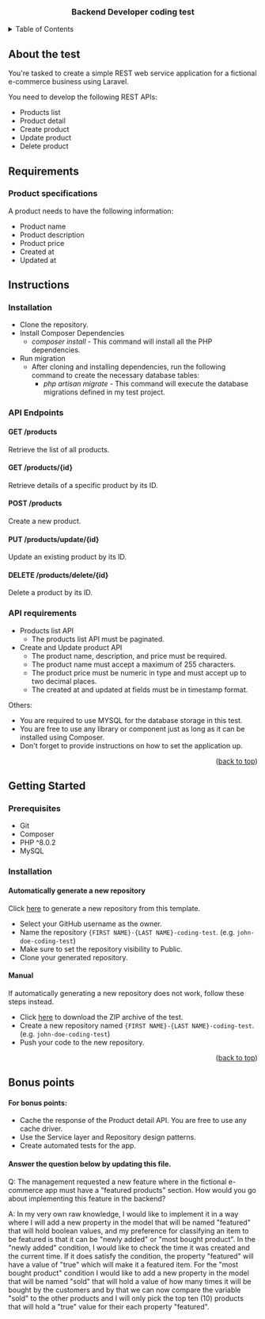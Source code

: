 <a name="readme-top"></a>

<div align="center">
    <h3 align="center">Backend Developer coding test</h3>
</div>

<!-- TABLE OF CONTENTS -->
<details>
  <summary>Table of Contents</summary>
  <ol>
    <li>
      <a href="#about-the-test">About the test</a>
    </li>
    <li>
      <a href="#requirements">Requirements</a>
      <ul>
        <li><a href="#product-specifications">Product specifications</a></li>
        <li><a href="#api-requirements">API Requirements</a></li>
      </ul>
    </li>
    <li>
        <a href="#instruction">Instructions</a>
    </li>
    <li>
      <a href="#bonus-points">Bonus points</a>
    </li>
  </ol>
</details>

<!-- ABOUT THE TEST -->
## About the test

You're tasked to create a simple REST web service application for a fictional e-commerce business using Laravel.

You need to develop the following REST APIs:

* Products list
* Product detail
* Create product
* Update product
* Delete product

<!-- REQUIREMENTS -->
## Requirements

### Product specifications

A product needs to have the following information:

* Product name
* Product description
* Product price
* Created at
* Updated at

<!-- INSTRUCTION -->
## Instructions

### Installation
* Clone the repository.
* Install Composer Dependencies
    * <i>composer install</i> - This command will install all the PHP dependencies.
* Run migration
    * After cloning and installing dependencies, run the following command to create the necessary database tables:
        * <i>php artisan migrate</i> - This command will execute the database migrations defined in my test project.
### API Endpoints

#### GET /products
Retrieve the list of all products.

#### GET /products/{id}
Retrieve details of a specific product by its ID.

#### POST /products
Create a new product.

#### PUT /products/update/{id}
Update an existing product by its ID.

#### DELETE /products/delete/{id}
Delete a product by its ID.

### API requirements

* Products list API
    * The products list API must be paginated.
* Create and Update product API
    * The product name, description, and price must be required.
    * The product name must accept a maximum of 255 characters.
    * The product price must be numeric in type and must accept up to two decimal places.
    * The created at and updated at fields must be in timestamp format.

Others:
* You are required to use MYSQL for the database storage in this test.
* You are free to use any library or component just as long as it can be installed using Composer.
* Don't forget to provide instructions on how to set the application up.

<p align="right">(<a href="#readme-top">back to top</a>)</p>

<!-- GETTING STARTED -->
## Getting Started

### Prerequisites

* Git
* Composer
* PHP ^8.0.2
* MySQL

### Installation

#### Automatically generate a new repository
Click <a href="https://github.com/QualityTrade/backend-dev-coding-test/generate" target="_blank">here</a> to generate a new repository from this template.

* Select your GitHub username as the owner.
* Name the repository `{FIRST NAME}-{LAST NAME}-coding-test`. (e.g. `john-doe-coding-test`)
* Make sure to set the repository visibility to Public.
* Clone your generated repository.

#### Manual
If automatically generating a new repository does not work, follow these steps instead.

* Click <a href="https://github.com/QualityTrade/backend-dev-coding-test/archive/refs/heads/main.zip">here</a> to download the ZIP archive of the test.
* Create a new repository named `{FIRST NAME}-{LAST NAME}-coding-test`. (e.g. `john-doe-coding-test`)
* Push your code to the new repository.

<p align="right">(<a href="#readme-top">back to top</a>)</p>

<!-- BONUS POINTS -->
## Bonus points

#### For bonus points:

* Cache the response of the Product detail API. You are free to use any cache driver.
* Use the Service layer and Repository design patterns.
* Create automated tests for the app.

#### Answer the question below by updating this file.

Q: The management requested a new feature where in the fictional e-commerce app must have a "featured products" section.
How would you go about implementing this feature in the backend?

A: In my very own raw knowledge, I would like to implement it in a way where I will add a new property in the model that will be named "featured" that will hold boolean values, and my preference for classifying an item to be featured is that it can be "newly added" or "most bought product". In the "newly added" condition, I would like to check the time it was created and the current time. If it does satisfy the condition, the property "featured" will have a value of "true" which will make it a featured item. For the "most bought product" condition I would like to add a new property in the model that will be named "sold" that will hold a value of how many times it will be bought by the customers and by that we can now compare the variable "sold" to the other products and I will only pick the top ten (10) products that will hold a "true" value for their each property "featured". 
